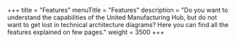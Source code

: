 +++
title = "Features"
menuTitle = "Features"
description = "Do you want to understand the capabilities of the United Manufacturing Hub, but do not want to get lost in technical architecture diagrams? Here you can find all the features explained on few pages."
weight = 3500
+++

